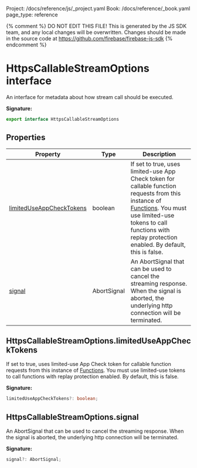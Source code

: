 Project: /docs/reference/js/_project.yaml
Book: /docs/reference/_book.yaml
page_type: reference

{% comment %}
DO NOT EDIT THIS FILE!
This is generated by the JS SDK team, and any local changes will be
overwritten. Changes should be made in the source code at
https://github.com/firebase/firebase-js-sdk
{% endcomment %}

# HttpsCallableStreamOptions interface
An interface for metadata about how stream call should be executed.

<b>Signature:</b>

```typescript
export interface HttpsCallableStreamOptions 
```

## Properties

|  Property | Type | Description |
|  --- | --- | --- |
|  [limitedUseAppCheckTokens](./functions.httpscallablestreamoptions.md#httpscallablestreamoptionslimiteduseappchecktokens) | boolean | If set to true, uses limited-use App Check token for callable function requests from this instance of [Functions](./functions.functions.md#functions_interface)<!-- -->. You must use limited-use tokens to call functions with replay protection enabled. By default, this is false. |
|  [signal](./functions.httpscallablestreamoptions.md#httpscallablestreamoptionssignal) | AbortSignal | An AbortSignal that can be used to cancel the streaming response. When the signal is aborted, the underlying http connection will be terminated. |

## HttpsCallableStreamOptions.limitedUseAppCheckTokens

If set to true, uses limited-use App Check token for callable function requests from this instance of [Functions](./functions.functions.md#functions_interface)<!-- -->. You must use limited-use tokens to call functions with replay protection enabled. By default, this is false.

<b>Signature:</b>

```typescript
limitedUseAppCheckTokens?: boolean;
```

## HttpsCallableStreamOptions.signal

An AbortSignal that can be used to cancel the streaming response. When the signal is aborted, the underlying http connection will be terminated.

<b>Signature:</b>

```typescript
signal?: AbortSignal;
```
